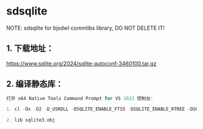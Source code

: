 # sdsqlite

NOTE: sdsqlite for bjsdwl commlibs library, DO NOT DELETE IT!

## 1. 下载地址：
https://www.sqlite.org/2024/sqlite-autoconf-3460100.tar.gz

## 2. 编译静态库：
```c
打开 x64 Native Tools Command Prompt for VS 2022 控制台:

1. cl -Os -O2 -D_USRDLL -DSQLITE_ENABLE_FTS5 -DSQLITE_ENABLE_RTREE -DSQLITE_ENABLE_COLUMN_METADATA -DSQLITE_ENABLE_UNLOCK_NOTIFY shell.c sqlite3.c -Fesqlite3.exe

2. lib sqlite3.obj